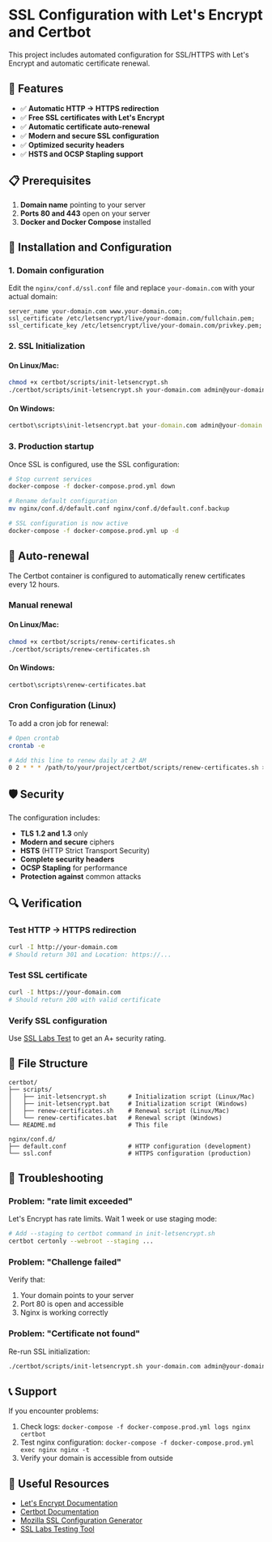 # SSL Configuration with Let's Encrypt and Certbot

This project includes automated configuration for SSL/HTTPS with Let's Encrypt and automatic certificate renewal.

## 🚀 Features

- ✅ **Automatic HTTP → HTTPS redirection**
- ✅ **Free SSL certificates with Let's Encrypt**
- ✅ **Automatic certificate auto-renewal**
- ✅ **Modern and secure SSL configuration**
- ✅ **Optimized security headers**
- ✅ **HSTS and OCSP Stapling support**

## 📋 Prerequisites

1. **Domain name** pointing to your server
2. **Ports 80 and 443** open on your server
3. **Docker and Docker Compose** installed

## 🔧 Installation and Configuration

### 1. Domain configuration

Edit the `nginx/conf.d/ssl.conf` file and replace `your-domain.com` with your actual domain:

```nginx
server_name your-domain.com www.your-domain.com;
ssl_certificate /etc/letsencrypt/live/your-domain.com/fullchain.pem;
ssl_certificate_key /etc/letsencrypt/live/your-domain.com/privkey.pem;
```

### 2. SSL Initialization

#### On Linux/Mac:

```bash
chmod +x certbot/scripts/init-letsencrypt.sh
./certbot/scripts/init-letsencrypt.sh your-domain.com admin@your-domain.com
```

#### On Windows:

```cmd
certbot\scripts\init-letsencrypt.bat your-domain.com admin@your-domain.com
```

### 3. Production startup

Once SSL is configured, use the SSL configuration:

```bash
# Stop current services
docker-compose -f docker-compose.prod.yml down

# Rename default configuration
mv nginx/conf.d/default.conf nginx/conf.d/default.conf.backup

# SSL configuration is now active
docker-compose -f docker-compose.prod.yml up -d
```

## 🔄 Auto-renewal

The Certbot container is configured to automatically renew certificates every 12 hours.

### Manual renewal

#### On Linux/Mac:

```bash
chmod +x certbot/scripts/renew-certificates.sh
./certbot/scripts/renew-certificates.sh
```

#### On Windows:

```cmd
certbot\scripts\renew-certificates.bat
```

### Cron Configuration (Linux)

To add a cron job for renewal:

```bash
# Open crontab
crontab -e

# Add this line to renew daily at 2 AM
0 2 * * * /path/to/your/project/certbot/scripts/renew-certificates.sh >> /var/log/certbot-renew.log 2>&1
```

## 🛡️ Security

The configuration includes:

- **TLS 1.2 and 1.3** only
- **Modern and secure** ciphers
- **HSTS** (HTTP Strict Transport Security)
- **Complete security headers**
- **OCSP Stapling** for performance
- **Protection against** common attacks

## 🔍 Verification

### Test HTTP → HTTPS redirection

```bash
curl -I http://your-domain.com
# Should return 301 and Location: https://...
```

### Test SSL certificate

```bash
curl -I https://your-domain.com
# Should return 200 with valid certificate
```

### Verify SSL configuration

Use [SSL Labs Test](https://www.ssllabs.com/ssltest/) to get an A+ security rating.

## 📁 File Structure

```
certbot/
├── scripts/
│   ├── init-letsencrypt.sh      # Initialization script (Linux/Mac)
│   ├── init-letsencrypt.bat     # Initialization script (Windows)
│   ├── renew-certificates.sh    # Renewal script (Linux/Mac)
│   └── renew-certificates.bat   # Renewal script (Windows)
└── README.md                    # This file

nginx/conf.d/
├── default.conf                 # HTTP configuration (development)
└── ssl.conf                     # HTTPS configuration (production)
```

## 🚨 Troubleshooting

### Problem: "rate limit exceeded"

Let's Encrypt has rate limits. Wait 1 week or use staging mode:

```bash
# Add --staging to certbot command in init-letsencrypt.sh
certbot certonly --webroot --staging ...
```

### Problem: "Challenge failed"

Verify that:

1. Your domain points to your server
2. Port 80 is open and accessible
3. Nginx is working correctly

### Problem: "Certificate not found"

Re-run SSL initialization:

```bash
./certbot/scripts/init-letsencrypt.sh your-domain.com admin@your-domain.com
```

## 📞 Support

If you encounter problems:

1. Check logs: `docker-compose -f docker-compose.prod.yml logs nginx certbot`
2. Test nginx configuration: `docker-compose -f docker-compose.prod.yml exec nginx nginx -t`
3. Verify your domain is accessible from outside

## 🔗 Useful Resources

- [Let's Encrypt Documentation](https://letsencrypt.org/docs/)
- [Certbot Documentation](https://certbot.eff.org/docs/)
- [Mozilla SSL Configuration Generator](https://ssl-config.mozilla.org/)
- [SSL Labs Testing Tool](https://www.ssllabs.com/ssltest/)
